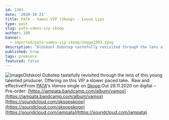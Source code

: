 ```yaml
---
id: 1303
date: '2020-10-21'
title: PATA - Vamos VIP (Skoop) - Loose Lips
type: post
slug: pata-vamos-vip-skoop
author: 100
banner:
  - imported/pata-vamos-vip-skoop/image1303.jpeg
description: "Oldskool Dubstep tastefully revisited through the lens of this young talented producer. Offering on this VIP a slower paced take. \LRaw and effective! From PATA&#39;s Vamos&nbsp;single on Skoop. Out 28.11.2020 on digital &#8211; Pre-order: https://iampata.bandcamp.com/album/vamos https://soundcloud.com/skoopskoophttps://soundcloud.com/iampata [...]Read More..."
published: true
tags: premiere
featured: false
---
```

![image](../imported/pata-vamos-vip-skoop/image1303.jpeg)Oldskool Dubstep tastefully revisited through the lens of this young talented producer. Offering on this VIP a slower paced take.  Raw and effective!From [PATA](https://iampata.bandcamp.com/)'s _Vamos_ single on [Skoop](https://skoop.bandcamp.com/).Out 28.11.2020 on digital – Pre-order: [https://iampata.bandcamp.com/album/vamos](https://iampata.bandcamp.com/album/vamos)[https://soundcloud.com/skoopskoop](https://soundcloud.com/skoopskoop)  
[https://soundcloud.com/iampata](https://soundcloud.com/iampata)